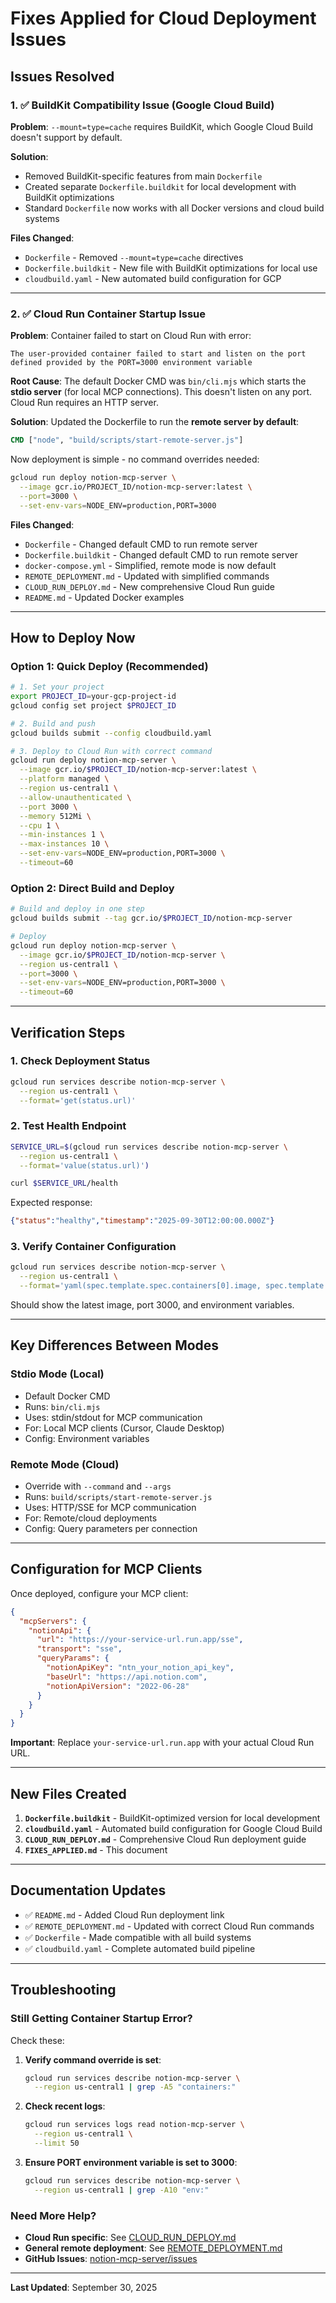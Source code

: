 # Fixes Applied for Cloud Deployment Issues

## Issues Resolved

### 1. ✅ BuildKit Compatibility Issue (Google Cloud Build)

**Problem**: `--mount=type=cache` requires BuildKit, which Google Cloud Build doesn't support by default.

**Solution**:
- Removed BuildKit-specific features from main `Dockerfile`
- Created separate `Dockerfile.buildkit` for local development with BuildKit optimizations
- Standard `Dockerfile` now works with all Docker versions and cloud build systems

**Files Changed**:
- `Dockerfile` - Removed `--mount=type=cache` directives
- `Dockerfile.buildkit` - New file with BuildKit optimizations for local use
- `cloudbuild.yaml` - New automated build configuration for GCP

---

### 2. ✅ Cloud Run Container Startup Issue

**Problem**: Container failed to start on Cloud Run with error:
```
The user-provided container failed to start and listen on the port 
defined provided by the PORT=3000 environment variable
```

**Root Cause**: The default Docker CMD was `bin/cli.mjs` which starts the **stdio server** (for local MCP connections). This doesn't listen on any port. Cloud Run requires an HTTP server.

**Solution**: Updated the Dockerfile to run the **remote server by default**:

```dockerfile
CMD ["node", "build/scripts/start-remote-server.js"]
```

Now deployment is simple - no command overrides needed:

```bash
gcloud run deploy notion-mcp-server \
  --image gcr.io/PROJECT_ID/notion-mcp-server:latest \
  --port=3000 \
  --set-env-vars=NODE_ENV=production,PORT=3000
```

**Files Changed**:
- `Dockerfile` - Changed default CMD to run remote server
- `Dockerfile.buildkit` - Changed default CMD to run remote server
- `docker-compose.yml` - Simplified, remote mode is now default
- `REMOTE_DEPLOYMENT.md` - Updated with simplified commands
- `CLOUD_RUN_DEPLOY.md` - New comprehensive Cloud Run guide
- `README.md` - Updated Docker examples

---

## How to Deploy Now

### Option 1: Quick Deploy (Recommended)

```bash
# 1. Set your project
export PROJECT_ID=your-gcp-project-id
gcloud config set project $PROJECT_ID

# 2. Build and push
gcloud builds submit --config cloudbuild.yaml

# 3. Deploy to Cloud Run with correct command
gcloud run deploy notion-mcp-server \
  --image gcr.io/$PROJECT_ID/notion-mcp-server:latest \
  --platform managed \
  --region us-central1 \
  --allow-unauthenticated \
  --port 3000 \
  --memory 512Mi \
  --cpu 1 \
  --min-instances 1 \
  --max-instances 10 \
  --set-env-vars=NODE_ENV=production,PORT=3000 \
  --timeout=60
```

### Option 2: Direct Build and Deploy

```bash
# Build and deploy in one step
gcloud builds submit --tag gcr.io/$PROJECT_ID/notion-mcp-server

# Deploy
gcloud run deploy notion-mcp-server \
  --image gcr.io/$PROJECT_ID/notion-mcp-server \
  --region us-central1 \
  --port=3000 \
  --set-env-vars=NODE_ENV=production,PORT=3000 \
  --timeout=60
```

---

## Verification Steps

### 1. Check Deployment Status

```bash
gcloud run services describe notion-mcp-server \
  --region us-central1 \
  --format='get(status.url)'
```

### 2. Test Health Endpoint

```bash
SERVICE_URL=$(gcloud run services describe notion-mcp-server \
  --region us-central1 \
  --format='value(status.url)')

curl $SERVICE_URL/health
```

Expected response:
```json
{"status":"healthy","timestamp":"2025-09-30T12:00:00.000Z"}
```

### 3. Verify Container Configuration

```bash
gcloud run services describe notion-mcp-server \
  --region us-central1 \
  --format='yaml(spec.template.spec.containers[0].image, spec.template.spec.containers[0].ports, spec.template.spec.containers[0].env)'
```

Should show the latest image, port 3000, and environment variables.

---

## Key Differences Between Modes

### Stdio Mode (Local)
- Default Docker CMD
- Runs: `bin/cli.mjs`
- Uses: stdin/stdout for MCP communication
- For: Local MCP clients (Cursor, Claude Desktop)
- Config: Environment variables

### Remote Mode (Cloud)
- Override with `--command` and `--args`
- Runs: `build/scripts/start-remote-server.js`
- Uses: HTTP/SSE for MCP communication
- For: Remote/cloud deployments
- Config: Query parameters per connection

---

## Configuration for MCP Clients

Once deployed, configure your MCP client:

```json
{
  "mcpServers": {
    "notionApi": {
      "url": "https://your-service-url.run.app/sse",
      "transport": "sse",
      "queryParams": {
        "notionApiKey": "ntn_your_notion_api_key",
        "baseUrl": "https://api.notion.com",
        "notionApiVersion": "2022-06-28"
      }
    }
  }
}
```

**Important**: Replace `your-service-url.run.app` with your actual Cloud Run URL.

---

## New Files Created

1. **`Dockerfile.buildkit`** - BuildKit-optimized version for local development
2. **`cloudbuild.yaml`** - Automated build configuration for Google Cloud Build
3. **`CLOUD_RUN_DEPLOY.md`** - Comprehensive Cloud Run deployment guide
4. **`FIXES_APPLIED.md`** - This document

---

## Documentation Updates

- ✅ `README.md` - Added Cloud Run deployment link
- ✅ `REMOTE_DEPLOYMENT.md` - Updated with correct Cloud Run commands
- ✅ `Dockerfile` - Made compatible with all build systems
- ✅ `cloudbuild.yaml` - Complete automated build pipeline

---

## Troubleshooting

### Still Getting Container Startup Error?

Check these:

1. **Verify command override is set**:
   ```bash
   gcloud run services describe notion-mcp-server \
     --region us-central1 | grep -A5 "containers:"
   ```

2. **Check recent logs**:
   ```bash
   gcloud run services logs read notion-mcp-server \
     --region us-central1 \
     --limit 50
   ```

3. **Ensure PORT environment variable is set to 3000**:
   ```bash
   gcloud run services describe notion-mcp-server \
     --region us-central1 | grep -A10 "env:"
   ```

### Need More Help?

- **Cloud Run specific**: See [CLOUD_RUN_DEPLOY.md](./CLOUD_RUN_DEPLOY.md)
- **General remote deployment**: See [REMOTE_DEPLOYMENT.md](./REMOTE_DEPLOYMENT.md)
- **GitHub Issues**: [notion-mcp-server/issues](https://github.com/makenotion/notion-mcp-server/issues)

---

**Last Updated**: September 30, 2025

